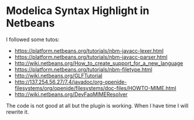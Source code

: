 # Modelica Syntax Highlight in Netbeans

I followed some tutos:
- https://platform.netbeans.org/tutorials/nbm-javacc-lexer.html
- https://platform.netbeans.org/tutorials/nbm-javacc-parser.html
- http://wiki.netbeans.org/How_to_create_support_for_a_new_language
- https://platform.netbeans.org/tutorials/nbm-filetype.html
- http://wiki.netbeans.org/GLFTutorial
- http://137.254.56.27/7.4/javadoc/org-openide-filesystems/org/openide/filesystems/doc-files/HOWTO-MIME.html
- http://wiki.netbeans.org/DevFaqMIMEResolver

The code is not good at all but the plugin is working. When I have time I will rewrite it.
